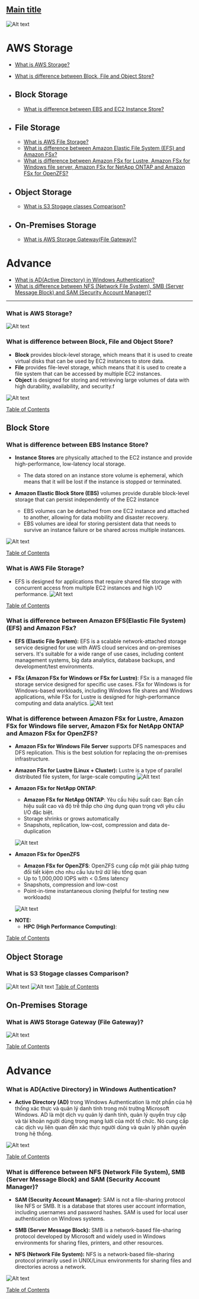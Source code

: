 ## [Main title](/README.md)

![Alt text](./images/Pasted%20Graphic%2058.png)


# AWS Storage 
+ [What is AWS Storage?](#what-is-aws-storage)
+ [What is difference between Block, File and Object Store?](#what-is-difference-between-block-file-and-object-store)

+ ## Block Storage
    + [What is difference between EBS and EC2 Instance Store?](#what-is-difference-between-ebs-instance-store)


+ ## File Storage
    + [What is AWS File Storage?](#what-is-aws-file-storage)
    + [What is difference between Amazon Elastic File System (EFS) and Amazon FSx?](#what-is-difference-between-amazon-elastic-file-system-efs-and-amazon-fsx)
    + [What is difference between Amazon FSx for Lustre, Amazon FSx for Windows file server, Amazon FSx for NetApp ONTAP and Amazon FSx for OpenZFS?](#what-is-difference-between-amazon-fsx-for-lustre-amazon-fsx-for-windows-file-server-amazon-fsx-for-netapp-ontap-and-amazon-fsx-for-openzfs)

+ ## Object Storage
    + [What is S3 Stogage classes Comparison?](#what-is-s3-stogage-classes-comparison)


+ ## On-Premises Storage
    + [What is AWS Storage Gateway(File Gateway)?](#what-is-aws-storage-gatewayfile-gateway)

# Advance
+ [What is AD(Active Directory) in Windows Authentication?](#what-is-adactive-directory-in-windows-authentication)
+ [What is difference between NFS (Network File System), SMB (Server Message Block) and SAM (Security Account Manager)?](#what-is-difference-between-nfs-network-file-system-smb-server-message-block-and-sam-security-account-manager)

----

### What is AWS Storage?

![Alt text](.//images/Pasted%20Graphic%2058.png)

### What is difference between Block, File and Object Store?

+ **Block** provides block-level storage, which means that it is used to create virtual disks that can be used by EC2 instances to store data. 
+ **File** provides file-level storage, which means that it is used to create a file system that can be accessed by multiple EC2 instances.
+ **Object** is designed for storing and retrieving large volumes of data with high durability, availability, and security.f

![Alt text](images/What%20is%20difference%20between%20block,%20File%20and%20Object%20Store.png)


[Table of Contents](#aws-storage)


## Block Store
### What is difference between EBS Instance Store?
- **Instance Stores** are physically attached to the EC2 instance and provide high-performance, low-latency local storage. 
    + The data stored on an instance store volume is ephemeral, which means that it will be lost if the instance is stopped or terminated. 


- **Amazon Elastic Block Store (EBS)** volumes provide durable block-level storage that can persist independently of the EC2 instance
    + EBS volumes can be detached from one EC2 instance and attached to another, allowing for data mobility and disaster recovery. 
    + EBS volumes are ideal for storing persistent data that needs to survive an instance failure or be shared across multiple instances.


![Alt text](./images/1.png.webp)


[Table of Contents](#aws-storage)


### What is AWS File Storage?
+ EFS is designed for applications that require shared file storage with concurrent access from multiple EC2 instances and high I/O performance.
![Alt text](./images/efs-ec2-how-it-works-Regional.png)

[Table of Contents](#aws-storage)


### What is difference between Amazon EFS(Elastic File System) (EFS) and Amazon FSx?

- **EFS (Elastic File System):** EFS is a scalable network-attached storage service designed for use with AWS cloud services and on-premises servers. It's suitable for a wide range of use cases, including content management systems, big data analytics, database backups, and development/test environments.

- **FSx (Amazon FSx for Windows or FSx for Lustre)**: FSx is a managed file storage service designed for specific use cases. FSx for Windows is for Windows-based workloads, including Windows file shares and Windows applications, while FSx for Lustre is designed for high-performance computing and data analytics.
![Alt text](images/FSx.png)


### What is difference between Amazon FSx for Lustre, Amazon FSx for Windows file server, Amazon FSx for NetApp ONTAP and Amazon FSx for OpenZFS?


+ **Amazon FSx for Windows File Server** supports DFS namespaces and DFS replication. This is the best solution for replacing the on-premises infrastructure. 

+ **Amazon FSx for Lustre (Linux + Cluster):** Lustre is a type of parallel distributed file system, for large-scale computing
    ![Alt text](images/Lustre.png)

+ **Amazon FSx for NetApp ONTAP**:
    + **Amazon FSx for NetApp ONTAP**: Yêu cầu hiệu suất cao: Bạn cần hiệu suất cao và độ trễ thấp cho ứng dụng quan trọng với yêu cầu I/O đặc biệt.
    + Storage shrinks or grows automatically
    + Snapshots, replication, low-cost, compression and data de-duplication

    ![Alt text](images/NetApp.png)

+ **Amazon FSx for OpenZFS** 
    + **Amazon FSx for OpenZFS**: OpenZFS cung cấp một giải pháp tương đối tiết kiệm cho nhu cầu lưu trữ dữ liệu tổng quan 
    + Up to 1,000,000 IOPS with < 0.5ms latency
    + Snapshots, compression and low-cost 
    + Point-in-time instantaneous cloning (helpful for testing new workloads)

    ![Alt text](images/OpenZFS.png)

- **NOTE:**
    - **HPC (High Performance Computing)**: 

[Table of Contents](#aws-storage)

## Object Storage

### What is S3 Stogage classes Comparison?
![Alt text](./images/S3%20Stogage%20classes%20Comparison.png)
![Alt text](./images/Pasted%20Graphic%2011.png)
[Table of Contents](#aws-storage)


## On-Premises Storage
### What is AWS Storage Gateway (File Gateway)?
![Alt text](./images/AWS%20Storage%20Gateway.png)

[Table of Contents](#aws-storage)

# Advance

### What is AD(Active Directory) in Windows Authentication?
- **Active Directory (AD)** trong Windows Authentication là một phần của hệ thống xác thực và quản lý danh tính trong môi trường Microsoft Windows. AD là một dịch vụ quản lý danh tính, quản lý quyền truy cập và tài khoản người dùng trong mạng lưới của một tổ chức. Nó cung cấp các dịch vụ liên quan đến xác thực người dùng và quản lý phân quyền trong hệ thống.

![Alt text](./images/AD.png)

[Table of Contents](#aws-storage)


### What is difference between NFS (Network File System), SMB (Server Message Block) and SAM (Security Account Manager)?

- **SAM (Security Account Manager):** SAM is not a file-sharing protocol like NFS or SMB. It is a database that stores user account information, including usernames and password hashes. SAM is used for local user authentication on Windows systems.

- **SMB (Server Message Block):** SMB is a network-based file-sharing protocol developed by Microsoft and widely used in Windows environments for sharing files, printers, and other resources.

- **NFS (Network File System):** NFS is a network-based file-sharing protocol primarily used in UNIX/Linux environments for sharing files and directories across a network.

![Alt text](.//images/What%20is%20difference%20between%20Block,%20File%20and%20Object%20Store2.png)


[Table of Contents](#aws-storage)